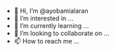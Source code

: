 - 👋 Hi, I’m @ayobamialaran
- 👀 I’m interested in ...
- 🌱 I’m currently learning ...
- 💞️ I’m looking to collaborate on ...
- 📫 How to reach me ...

<!---
ayobamialaran/ayobamialaran is a ✨ special ✨ repository because its `README.md` (this file) appears on your GitHub profile.
You can click the Preview link to take a look at your changes.
--->
